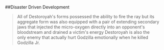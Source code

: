 ##Disaster Driven Development

>All of Destoroyah's forms possessed the ability to fire the ray but its aggregate form was also equipped with a pair of extending secondary jaws that injected the micro-oxygen directly into an opponent's bloodstream and drained a victim's energy
>Destoroyah is also the only enemy that actually hurt Godzilla emotionally when he killed Godzilla Jr.
